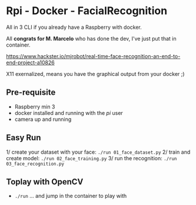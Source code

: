 # Rpi - Docker - FacialRecognition
All in 3 CLI if you already have a Raspberry with docker. 

All **congrats for M. Marcelo** who has done the dev, I've just put that in container.

https://www.hackster.io/mjrobot/real-time-face-recognition-an-end-to-end-project-a10826

X11 exernalized, means you have the graphical output from your docker ;)

## Pre-requisite
- Raspberry min 3
- docker installed and running with the *pi* user
- camera up and running

## Easy Run
1/ create your dataset with your face: `./run 01_face_dataset.py`
2/ train and create model: `./run 02_face_training.py`
3/ run the recognition: `./run 03_face_recognition.py`

## Toplay with OpenCV
- `./run` ... and jump in the container to play with
 

